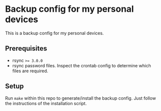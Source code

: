 # Backup config for my personal devices

This is a backup config for my personal devices.

## Prerequisites

- rsync `>= 3.0.0`
- rsync password files. Inspect the crontab config to determine which files are required.

## Setup

Run `make` within this repo to generate/install the backup config. Just follow the instructions of the installation script.
